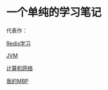 # 一个单纯的学习笔记

代表作：

[Redis学习](./Redis/redis.md)

[JVM](./JVM/6f8dd084-JVM.md)

[计算机网络](./计算机网络/58316970-computer_networking_basis.md)

[我的MBP](./[杂]小工具/我的MBP.md)